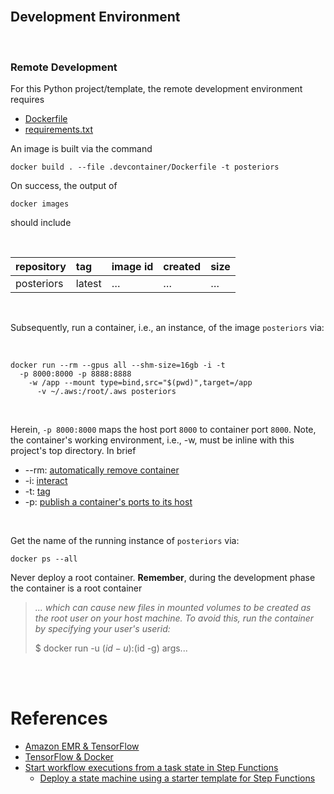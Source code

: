 <br>

## Development Environment

<br>

### Remote Development

For this Python project/template, the remote development environment requires

* [Dockerfile](../.devcontainer/Dockerfile)
* [requirements.txt](../.devcontainer/requirements.txt)

An image is built via the command

```shell
docker build . --file .devcontainer/Dockerfile -t posteriors
```

On success, the output of

```shell
docker images
```

should include

<br>

| repository | tag    | image id | created  | size     |
|:-----------|:-------|:---------|:---------|:---------|
| posteriors | latest | $\ldots$ | $\ldots$ | $\ldots$ |


<br>

Subsequently, run a container, i.e., an instance, of the image `posteriors` via:

<br>

```shell
docker run --rm --gpus all --shm-size=16gb -i -t 
  -p 8000:8000 -p 8888:8888   
    -w /app --mount type=bind,src="$(pwd)",target=/app 
      -v ~/.aws:/root/.aws posteriors
```

<br>

Herein, `-p 8000:8000` maps the host port `8000` to container port `8000`.  Note, the container's working environment, i.e., -w, must be inline with this project's top directory.  In brief

* --rm: [automatically remove container](https://docs.docker.com/engine/reference/commandline/run/#:~:text=a%20container%20exits-,%2D%2Drm,-Automatically%20remove%20the)
* -i: [interact](https://docs.docker.com/engine/reference/commandline/run/#:~:text=and%20reaps%20processes-,%2D%2Dinteractive,-%2C%20%2Di)
* -t: [tag](https://docs.docker.com/get-started/02_our_app/#:~:text=Finally%2C%20the-,%2Dt,-flag%20tags%20your)
* -p: [publish a container's ports to its host](https://docs.docker.com/engine/reference/commandline/run/#:~:text=%2D%2Dpublish%20%2C-,%2Dp,-Publish%20a%20container%E2%80%99s)

<br>

Get the name of the running instance of ``posteriors`` via:

```shell
docker ps --all
```

Never deploy a root container.  **Remember**, during the development phase the container is a root container


> *... which can cause new files in mounted volumes to be created as the root user on your host machine.  To avoid this, run the container by specifying your user's userid:*
>
> $ docker run -u $(id -u):$(id -g) args...
>




<br>
<br>

# References

* [Amazon EMR & TensorFlow](https://docs.aws.amazon.com/emr/latest/ReleaseGuide/emr-tensorflow.html)
* [TensorFlow & Docker](https://www.tensorflow.org/install/docker#examples_using_gpu-enabled_images)
* [Start workflow executions from a task state in Step Functions](https://docs.aws.amazon.com/step-functions/latest/dg/concepts-nested-workflows.html)
  * [Deploy a state machine using a starter template for Step Functions](https://docs.aws.amazon.com/step-functions/latest/dg/starter-templates.html)
